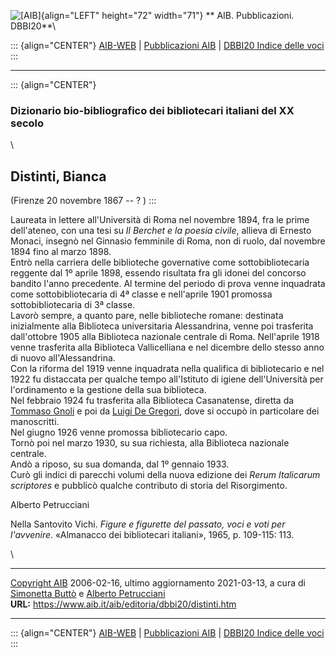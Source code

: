 ![\[AIB\]](/aib/wi/aibv72.gif){align="LEFT" height="72" width="71"}
** AIB. Pubblicazioni. DBBI20**\

::: {align="CENTER"}
[AIB-WEB](/) \| [Pubblicazioni AIB](/pubblicazioni/) \| [DBBI20 Indice
delle voci](dbbi20.htm)
:::

------------------------------------------------------------------------

::: {align="CENTER"}
### Dizionario bio-bibliografico dei bibliotecari italiani del XX secolo

\

## Distinti, Bianca

(Firenze 20 novembre 1867 -- ? )
:::

Laureata in lettere all\'Università di Roma nel novembre 1894, fra le
prime dell\'ateneo, con una tesi su *Il Berchet e la poesia civile*,
allieva di Ernesto Monaci, insegnò nel Ginnasio femminile di Roma, non
di ruolo, dal novembre 1894 fino al marzo 1898.\
Entrò nella carriera delle biblioteche governative come
sottobibliotecaria reggente dal 1º aprile 1898, essendo risultata fra
gli idonei del concorso bandito l\'anno precedente. Al termine del
periodo di prova venne inquadrata come sottobibliotecaria di 4ª classe e
nell\'aprile 1901 promossa sottobibliotecaria di 3ª classe.\
Lavorò sempre, a quanto pare, nelle biblioteche romane: destinata
inizialmente alla Biblioteca universitaria Alessandrina, venne poi
trasferita dall\'ottobre 1905 alla Biblioteca nazionale centrale di
Roma. Nell\'aprile 1918 venne trasferita alla Biblioteca Vallicelliana e
nel dicembre dello stesso anno di nuovo all\'Alessandrina.\
Con la riforma del 1919 venne inquadrata nella qualifica di
bibliotecario e nel 1922 fu distaccata per qualche tempo all\'Istituto
di igiene dell\'Università per l\'ordinamento e la gestione della sua
biblioteca.\
Nel febbraio 1924 fu trasferita alla Biblioteca Casanatense, diretta da
[Tommaso Gnoli](/aib/editoria/dbbi20/gnolit.htm) e poi da [Luigi De
Gregori](/aib/editoria/dbbi20/degregori.htm), dove si occupò in
particolare dei manoscritti.\
Nel giugno 1926 venne promossa bibliotecario capo.\
Tornò poi nel marzo 1930, su sua richiesta, alla Biblioteca nazionale
centrale.\
Andò a riposo, su sua domanda, dal 1º gennaio 1933.\
Curò gli indici di parecchi volumi della nuova edizione dei *Rerum
Italicarum scriptores* e pubblicò qualche contributo di storia del
Risorgimento.

Alberto Petrucciani

Nella Santovito Vichi. *Figure e figurette del passato, voci e voti per
l\'avvenire*. «Almanacco dei bibliotecari italiani», 1965, p. 109-115:
113.

\

------------------------------------------------------------------------

[Copyright AIB](/su-questo-sito/dichiarazione-di-copyright-aib-web/)
2006-02-16, ultimo aggiornamento 2021-03-13, a cura di [Simonetta
Buttò](/aib/redazione3.htm) e [Alberto
Petrucciani](/su-questo-sito/redazione-aib-web/)\
**URL:** https://www.aib.it/aib/editoria/dbbi20/distinti.htm

------------------------------------------------------------------------

::: {align="CENTER"}
[AIB-WEB](/) \| [Pubblicazioni AIB](/pubblicazioni/) \| [DBBI20 Indice
delle voci](dbbi20.htm)
:::
